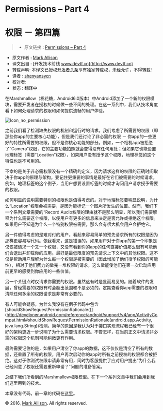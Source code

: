 # Permissions – Part 4
# 权限 － 第四篇

> * 原文链接 : [Permissions – Part 4](https://blog.stylingandroid.com/permissions-part-4/)
* 原文作者 : [Mark Allison](https://blog.stylingandroid.com/)
* 译文出自 : [开发技术前线 www.devtf.cn](http://www.devtf.cn)
* 转载声明: 本译文已授权[开发者头条](http://toutiao.io/download)享有独家转载权，未经允许，不得转载!
* 译者 : [shenyansycn](https://github.com/shenyansycn) 
* 校对者: 
* 状态 :  翻译中

在Marshmallow（棉花糖，Android6.0版本）中Android添加了一个新的权限模块，需要开发者在授权的时候做一些不同的处理。在这一系列中，我们从技术角度看下如何处理请求的权限和如何提供流畅的用户体验。


![Icon_no_permission](https://i0.wp.com/blog.stylingandroid.com/wp-content/uploads/2015/12/Icon_no_permission.png?w=240)

之前我们看了检测缺失权限的机制和运行时的请求。我们考虑了所需要的权限（即那些你app的主要核心功能），但是我们还讨论了非必需的权限 － 你app的一些更好的特性所需要的权限，但不是你核心功能的部分。例如，一个相机app被拒绝了“Camera”权限，它的主要功能拍照就会变得没有任何用处；但如果它也能设置地理标签（需要“Location”权限），如果用户没有授予这个权限，地理标签的这个特性也是不可用的。

不幸的是关于非必需权限没有一个精确的定义，因为请求这样的权限的正确时间取决于你app的原理与架构。要记住更重要的事情是最好在它们被需要的时候请求。例如，地理标签的这个例子，当用户想要设置标签的时候才询问用户请求授予需要的权限。

如何明显的说明需要特别的权限也是值得考虑的。对于地理标签要明显说明，为什么“Location”权限会被需要，是因为能标记一个图片所发生的位置。然而，我们下一个系列文章需要的“Record Audio权限的理由就不是那么明显，所以我们需要解释为什么需要这个权限，以便用户有更多的信息来决定是否允许或拒绝这个权限。如果用户不知道为什么一个特别权限被需要，那么会有很大机会用户会拒绝它。

另一件值得考虑的是难对付的用户。看起来容易简单的预先请求所有的权限是因为那样更容易写代码。依我看来，这是错误的。如果用户对于你app的第一个印象是仅仅被请求一个又一个权限，又没有看到你的app的任何直接价值那么很有可能他们会退出并卸载你的应用。最好是最低限度的预先请求上下文中的其他权限。这不仅是帮助用户理解为什么每一个权限是被需要的（因此增加了他们授予权限的可能性），相对于他们费力的做完一堆权限的请求，这么做能使他们在第一次启动应用前更早的感受到你应用的一些价值。

另一个关键点时仅请求你需要的权限。虽然这有时是显而易见的。随着软件的发展，曾经需要的权限有时会超出范围和不是必须的。定期查看你app需要的权限和清除任何多余的权限请求是非常有必要的。

有人可能会疑惑，为什么我没有在例子代码中包含[shouldShowRequestPermissionRationale()](http://developer.android.com/reference/android/support/v4/app/ActivityCompat.html#shouldShowRequestPermissionRationale(android.app.Activity, java.lang.String))检测。简单的原因是我认为对于接口实现流程我已经有一个很好的架构更近一步说明了为什么需要请求权限。不管怎样，在当前正文中请求非必需的权限这个机制可能稍微更有作用。

最终需要记住的是，如果用户清空了你app的数据，这不仅仅是清空了所有的数据，还重置了所有的权限。用户再次启动你的app时所有之前授权的权限都会被拒绝。这对于你测试权限申请非常有用，同时为客服提供了应对用户提出“为什么我已经同意了权限还需要重新申请？”问题的准备答案。

总结下我们所看到的Marshmallow权限模型。在下一个系列文章中我们会用到我们这里用到的技术。

本章没有代码，前一章的代码在[这里](https://github.com/StylingAndroid/Permissions/tree/Part3)。

© 2016, [Mark Allison](https://blog.stylingandroid.com/). All rights reserved.

